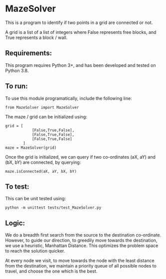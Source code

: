 # MazeSolver

This is a program to identify if two points in a grid are connected or not.

A grid is a list of a list of integers where False represents free blocks, and True represents a block / wall.

## Requirements:
This program requires Python 3+, and has been developed and tested on Python 3.8.

## To run:
To use this module programatically, include the following line:
```
from MazeSolver import MazeSolver
```

The maze / grid can be initialized using:
```
grid = [
            [False,True,False],
            [False,True,False],
            [False,True,False]
        ]
maze = MazeSolver(grid)
```

Once the grid is initialized, we can query if two co-ordinates (aX, aY) and (bX, bY) are connected, by querying:
```
maze.isConnected(aX, aY, bX, bY)
```

## To test:
This can be unit tested using:
```
python -m unittest tests/test_MazeSolver.py
```

## Logic:
We do a breadth first search from the source to the destination co-ordinate. However, to guide our direction, to greedily move towards the destination, we use a heuristic, Manhattan Distance. This optimizes the problem space to reach the solution quicker.

At every node we visit, to move towards the node with the least distance from the destination, we maintain a priority queue of all possible nodes to travel, and choose the one which is the best.
